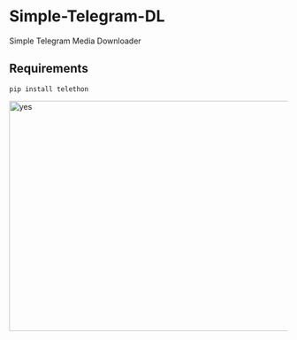 # Simple-Telegram-DL
Simple Telegram Media Downloader

Requirements
------------
```
pip install telethon
```
<img width="526" height="416" alt="yes" src="https://github.com/user-attachments/assets/3b6a854d-c04e-4572-8456-2f6831dbe22e" />
